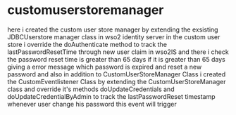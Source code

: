 # customuserstoremanager

here i created the custom user store manager by extending the exsisting JDBCUserstore manager class in wso2 identity server in the custom user store 
i override the doAuthenticate method to track the lastPasswordResetTime through new user claim in wso2IS and there i check the password
reset time is greater than 65 days if it is greater than 65 days giving a error message which password is expired and reset a new password
and also in addition to CustomUserStoreManager Class i created the CustomEventlistener Class by extending the CustomUserStoreManager class
and override it's methods doUpdateCredentials and doUpdateCredentialByAdmin to track the lastPasswordReset timestamp whenever user change his password 
this event will trigger
